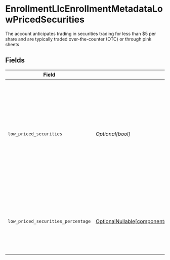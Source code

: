 # EnrollmentLlcEnrollmentMetadataLowPricedSecurities

The account anticipates trading in securities trading for less than $5 per share and are typically traded over-the-counter (OTC) or through pink sheets


## Fields

| Field                                                                                                                                                                                | Type                                                                                                                                                                                 | Required                                                                                                                                                                             | Description                                                                                                                                                                          | Example                                                                                                                                                                              |
| ------------------------------------------------------------------------------------------------------------------------------------------------------------------------------------ | ------------------------------------------------------------------------------------------------------------------------------------------------------------------------------------ | ------------------------------------------------------------------------------------------------------------------------------------------------------------------------------------ | ------------------------------------------------------------------------------------------------------------------------------------------------------------------------------------ | ------------------------------------------------------------------------------------------------------------------------------------------------------------------------------------ |
| `low_priced_securities`                                                                                                                                                              | *Optional[bool]*                                                                                                                                                                     | :heavy_minus_sign:                                                                                                                                                                   | The account anticipates trading in securities trading for less than $5 per share and are typically traded over-the-counter (OTC) or through pink sheets                              | true                                                                                                                                                                                 |
| `low_priced_securities_percentage`                                                                                                                                                   | [OptionalNullable[components.EnrollmentLlcEnrollmentMetadataLowPricedSecuritiesPercentage]](../../models/components/enrollmentllcenrollmentmetadatalowpricedsecuritiespercentage.md) | :heavy_minus_sign:                                                                                                                                                                   | The percentage, by volume, of the account's trades which will involve low priced securities                                                                                          | 90.2                                                                                                                                                                                 |